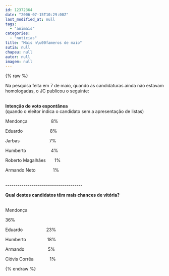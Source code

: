 ```yaml
---
id: 12372364
date: "2006-07-15T10:29:00Z"
last_modified_at: null
tags:
  - "animais"
categories:
  - "noticias"
title: "Mais n\u00fameros de maio"
sutia: null
chapeu: null
autor: null
imagem: null
---
```

{% raw %}
<p><P>Na pesquisa feita em 7 de maio, quando as candidaturas ainda não estavam homologadas, o JC publicou o seguinte:</P></p>
<p><P><BR><STRONG>Intenção de voto espontânea<BR></STRONG>(quando o eleitor indica o candidato sem a apresentação de listas)</P></p>
<p><P>Mendonça&nbsp;&nbsp;&nbsp;&nbsp;&nbsp;&nbsp;&nbsp;&nbsp;&nbsp;&nbsp;&nbsp;&nbsp;&nbsp;&nbsp;&nbsp;&nbsp;&nbsp;&nbsp; 8%</P></p>
<p><P>Eduardo&nbsp;&nbsp;&nbsp;&nbsp;&nbsp;&nbsp;&nbsp;&nbsp;&nbsp;&nbsp;&nbsp;&nbsp;&nbsp;&nbsp;&nbsp;&nbsp;&nbsp;&nbsp;&nbsp;&nbsp;&nbsp; 8%</P></p>
<p><P>Jarbas&nbsp;&nbsp;&nbsp;&nbsp;&nbsp;&nbsp;&nbsp;&nbsp;&nbsp;&nbsp;&nbsp;&nbsp;&nbsp;&nbsp;&nbsp;&nbsp;&nbsp;&nbsp;&nbsp;&nbsp;&nbsp;&nbsp; &nbsp;7%</P></p>
<p><P>Humberto&nbsp;&nbsp;&nbsp;&nbsp;&nbsp;&nbsp;&nbsp;&nbsp;&nbsp;&nbsp;&nbsp;&nbsp;&nbsp;&nbsp;&nbsp;&nbsp;&nbsp; &nbsp; 4%</P></p>
<p><P>Roberto Magalhães&nbsp;&nbsp;&nbsp;&nbsp;&nbsp; &nbsp;1%</P></p>
<p><P>Armando Neto&nbsp;&nbsp;&nbsp;&nbsp;&nbsp;&nbsp;&nbsp;&nbsp;&nbsp;&nbsp;&nbsp;&nbsp;&nbsp; 1%</P></p>
<p><P><BR>--------------------------------------</P></p>
<p><P><STRONG>Qual destes candidatos têm mais chances de vitória?</STRONG></P></p>
<p><P><BR>Mendonça&nbsp;&nbsp;&nbsp;&nbsp;&nbsp;&nbsp;&nbsp;&nbsp;&nbsp;&nbsp;&nbsp;&nbsp;&nbsp;&nbsp;&nbsp;</p>
<p> 36%</P></p>
<p><P>Eduardo&nbsp;&nbsp;&nbsp;&nbsp;&nbsp;&nbsp;&nbsp;&nbsp;&nbsp;&nbsp;&nbsp;&nbsp;&nbsp;&nbsp;&nbsp;&nbsp;&nbsp; &nbsp;23%</P></p>
<p><P>Humberto&nbsp;&nbsp;&nbsp;&nbsp;&nbsp;&nbsp;&nbsp;&nbsp;&nbsp;&nbsp;&nbsp;&nbsp;&nbsp;&nbsp;&nbsp;&nbsp; 18%</P></p>
<p><P>Armando&nbsp;&nbsp;&nbsp;&nbsp;&nbsp;&nbsp;&nbsp;&nbsp;&nbsp;&nbsp;&nbsp;&nbsp;&nbsp;&nbsp;&nbsp;&nbsp;&nbsp;&nbsp;&nbsp;5%</P></p>
<p><P>Clóvis Corrêa&nbsp;&nbsp;&nbsp;&nbsp;&nbsp;&nbsp;&nbsp;&nbsp;&nbsp;&nbsp;&nbsp;&nbsp;&nbsp;1%<BR></P> </p>
{% endraw %}